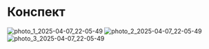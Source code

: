 # Конспект
![photo_1_2025-04-07_22-05-49](https://github.com/user-attachments/assets/b9b4cfae-10bc-4387-9e2b-5826beb41366)
![photo_2_2025-04-07_22-05-49](https://github.com/user-attachments/assets/5b33b83a-9be9-4acc-8fe6-e310b008c442)
![photo_3_2025-04-07_22-05-49](https://github.com/user-attachments/assets/eca4a0f7-2390-49dd-a9ba-e564296bb300)

